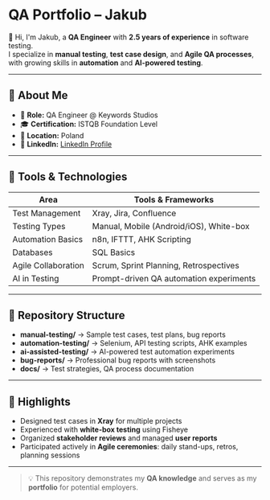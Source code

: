 # QA Portfolio – Jakub

👋 Hi, I'm Jakub, a **QA Engineer** with **2.5 years of experience** in software testing.  
I specialize in **manual testing**, **test case design**, and **Agile QA processes**, with growing skills in **automation** and **AI-powered testing**.

---

## 📌 About Me
- 🧪 **Role:** QA Engineer @ Keywords Studios
- 🎓 **Certification:** ISTQB Foundation Level
- 📍 **Location:** Poland
- 🔗 **LinkedIn:** [LinkedIn Profile](https://www.linkedin.com/in/jakub-pawłowski-a311152a8/)

---

## 🧰 Tools & Technologies
| Area                  | Tools & Frameworks            |
|----------------------|-------------------------------|
| Test Management      | Xray, Jira, Confluence        |
| Testing Types        | Manual, Mobile (Android/iOS), White-box |
| Automation Basics    | n8n, IFTTT, AHK Scripting     |
| Databases            | SQL Basics                    |
| Agile Collaboration  | Scrum, Sprint Planning, Retrospectives |
| AI in Testing        | Prompt-driven QA automation experiments |

---

## 📂 Repository Structure
- **manual-testing/** → Sample test cases, test plans, bug reports  
- **automation-testing/** → Selenium, API testing scripts, AHK examples  
- **ai-assisted-testing/** → AI-powered test automation experiments  
- **bug-reports/** → Professional bug reports with screenshots  
- **docs/** → Test strategies, QA process documentation

---

## 🎯 Highlights
- Designed test cases in **Xray** for multiple projects
- Experienced with **white-box testing** using Fisheye
- Organized **stakeholder reviews** and managed **user reports**
- Participated actively in **Agile ceremonies**: daily stand-ups, retros, planning sessions

---

> 💡 This repository demonstrates my **QA knowledge** and serves as my **portfolio** for potential employers.
